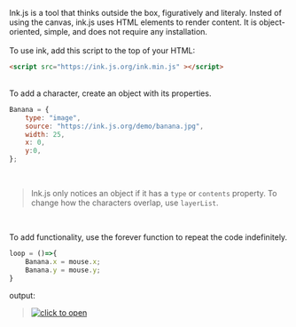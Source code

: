 Ink.js is a tool that thinks outside the box, figuratively and literaly. Insted of using the canvas, ink.js uses HTML elements to render content. It is object-oriented, simple, and does not require any installation.
<br><br>
To use ink, add this script to the top of your HTML:

```html
<script src="https://ink.js.org/ink.min.js" ></script>
```
<br>
To add a character, create an object with its properties.

```javascript
Banana = {
    type: "image",
    source: "https://ink.js.org/demo/banana.jpg",
    width: 25,
    x: 0,
    y:0,
};
```
<br>

> Ink.js only notices an object if it has a `type` or `contents` property. 
> To change how the characters overlap, use `layerList`.

<br>

To add functionality, use the forever function to repeat the code indefinitely.

```javascript
loop = ()=>{
	Banana.x = mouse.x;
	Banana.y = mouse.y;
}
```
output:

> [![click to open](https://ink.js.org/demo/banana.gif)](https://coolprofessor.github.io/ink.js/demo/)
